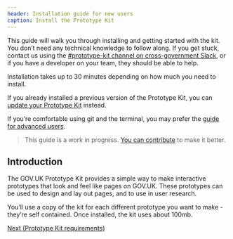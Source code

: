 ```yaml
---
header: Installation guide for new users
caption: Install the Prototype Kit
---
```


This guide will walk you through installing and getting started with the kit. You don’t need any technical knowledge to follow along. If you get stuck, contact us using the [#prototype-kit channel on cross-government Slack](https://ukgovernmentdigital.slack.com/messages/C0647LW4R/), or if you have a developer on your team, they should be able to help.

Installation takes up to 30 minutes depending on how much you need to install.

If you already installed a previous version of the Prototype Kit, you can [update your Prototype Kit](/docs/updating-the-kit) instead.

If you’re comfortable using git and the terminal, you may prefer the [guide for advanced users](developer-install-instructions).

> This guide is a work in progress. [You can contribute](https://github.com/alphagov/govuk-prototype-kit/blob/main/CONTRIBUTING.md) to make it better.

## Introduction

The GOV.UK Prototype Kit provides a simple way to make interactive prototypes that look and feel like pages on GOV.UK. These prototypes can be used to design and lay out pages, and to use in user research.



You’ll use a copy of the kit for each different prototype you want to make - they’re self contained. Once installed, the kit uses about 100mb.

<a href="requirements.md" class="button">Next (Prototype Kit requirements)</a>
